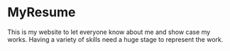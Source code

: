 # MyResume
This is my website to let everyone know about me and show case my works. Having a variety of skills need a huge stage to represent the work.
